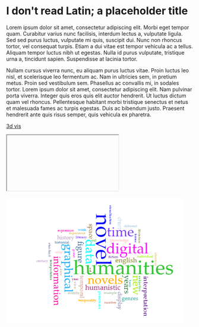 # I don't read Latin; a placeholder title

Lorem ipsum dolor sit amet, consectetur adipiscing elit. Morbi eget tempor quam. Curabitur varius nunc facilisis, interdum lectus a, vulputate ligula. Sed sed purus luctus, vulputate mi quis, suscipit dui. Nunc non rhoncus tortor, vel consequat turpis. Etiam a dui vitae est tempor vehicula ac a tellus. Aliquam tempor luctus nibh ut egestas. Nulla id purus vulputate, tristique urna a, tincidunt sapien. Suspendisse at lacinia tortor.

Nullam cursus viverra nunc, eu aliquam purus luctus vitae. Proin luctus leo nisl, et scelerisque leo fermentum ac. Nam in ultricies sem, in pretium metus. Proin sed vestibulum sem. Phasellus ac convallis mi, in sodales tortor. Lorem ipsum dolor sit amet, consectetur adipiscing elit. Nam pulvinar porta viverra. Integer quis eros quis elit auctor hendrerit. Ut luctus dictum quam vel rhoncus. Pellentesque habitant morbi tristique senectus et netus et malesuada fames ac turpis egestas. Duis ac bibendum justo. Praesent hendrerit ante quis risus semper, quis vehicula ex pharetra.

[3d vis](d3/index.html)

<iframe style='width:="width: 1024px; height: 768px;' src='http://brianlee1996.github.io/IASC-2p02/d3/index.html"></iframe>

Praesent molestie pretium sem quis cursus. Ut consequat vestibulum lorem, ut congue nulla blandit vel. Class aptent taciti sociosqu ad litora torquent per conubia nostra, per inceptos himenaeos. Ut pulvinar sed lacus id ultricies. Pellentesque habitant morbi tristique senectus et netus et malesuada fames ac turpis egestas. Donec mollis quam elit, id pretium mi venenatis a. Mauris maximus orci nec nibh consequat, in elementum justo fermentum. Donec ac consequat nibh, eu vulputate sapien.

Duis aliquet fermentum mauris, et fringilla orci pretium id. Aliquam rhoncus dictum dolor, vitae varius lorem iaculis at. Duis interdum vel massa eu aliquet. Lorem ipsum dolor sit amet, consectetur adipiscing elit. Cras scelerisque enim eget ullamcorper porta. Nam euismod libero a felis iaculis fermentum. Pellentesque habitant morbi tristique senectus et netus et malesuada fames ac turpis egestas. Sed ornare et lorem quis semper. Quisque pellentesque sapien at porta semper. Nam gravida a urna ac sodales. Vestibulum ut magna imperdiet, elementum ligula eu, bibendum augue. Etiam euismod nunc vitae nulla molestie lacinia. Aenean accumsan consectetur semper. Etiam tristique blandit ante, elementum tincidunt quam egestas vel.

Praesent ac ex bibendum, dapibus velit mollis, faucibus nunc. In sit amet tortor ipsum. Morbi eget volutpat massa, interdum molestie sem. Quisque euismod placerat rutrum. Nam tempor magna mi, non egestas quam luctus vitae. Vivamus in nunc nunc. Pellentesque in sapien justo. Sed sit amet turpis in augue tincidunt tempor. Vivamus venenatis maximus elit nec placerat. Cras ultrices augue id ante ullamcorper, nec pharetra ex accumsan. In laoreet velit id pharetra fringilla. Donec eu fringilla turpis, at consequat justo. Nullam finibus sollicitudin lectus, sed sagittis erat iaculis at. Mauris vitae orci tincidunt, auctor diam et, viverra sem. Aenean iaculis, ipsum at congue dictum, diam turpis imperdiet eros, at posuere urna mauris vel sem. Sed velit risus, luctus congue mollis sit amet, consectetur quis massa.

<iframe style='width: 477px; height: 372px;' src='//voyant-tools.org/tool/Cirrus/?corpus=8beaace45a18cfe1a26ef97038fbb90f'></iframe>

![](images/voyant.png)
